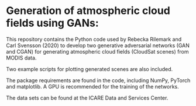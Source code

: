 # Generation of atmospheric cloud fields using GANs:

This repository contains the Python code used by Rebecka Rilemark and Carl Svensson (2020) to develop two generative adversarial networks (GAN and CGAN) for generating atmospheric cloud fields (CloudSat scenes) from MODIS data.

Two example scripts for plotting generated scenes are also included. 

The package requirements are found in the code, including NumPy, PyTorch and matplotlib. A GPU is recommended for the training of the networks. 

The data sets can be found at the ICARE Data and Services Center. 

